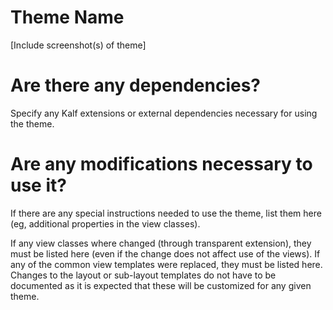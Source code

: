 ﻿# Theme Name

[Include screenshot(s) of theme]

# Are there any dependencies?

Specify any Kalf extensions or external dependencies necessary for using the theme.

# Are any modifications necessary to use it?

If there are any special instructions needed to use the theme, list them here
(eg, additional properties in the view classes).

If any view classes where changed (through transparent extension), they must be
listed here (even if the change does not affect use of the views). If any of the
common view templates were replaced, they must be listed here. Changes to the
layout or sub-layout templates do not have to be documented as it is expected
that these will be customized for any given theme.
